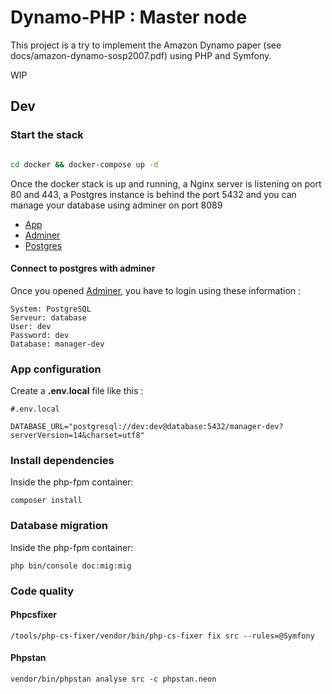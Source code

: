 # Dynamo-PHP : Master node

This project is a try to implement the Amazon Dynamo paper (see docs/amazon-dynamo-sosp2007.pdf) using PHP and Symfony.


WIP 

## Dev

### Start the stack

```bash

cd docker && docker-compose up -d
```

Once the docker stack is up and running, a Nginx server is listening on port 80 and 443, a Postgres instance is behind the port 5432 and you can
manage your database using adminer on port 8089

- [App](http://localhost)
- [Adminer](http://localhost:8089)
- [Postgres](database:5432)

#### Connect to postgres with adminer

Once you opened [Adminer](http://localhost:8089), you have to login using these information :

```
System: PostgreSQL
Serveur: database
User: dev
Password: dev
Database: manager-dev
```

### App configuration

Create a **.env.local** file like this :

```
#.env.local

DATABASE_URL="postgresql://dev:dev@database:5432/manager-dev?serverVersion=14&charset=utf8"
```

### Install dependencies

Inside the php-fpm container: 

```
composer install
```

### Database migration

Inside the php-fpm container:

```
php bin/console doc:mig:mig
```
### Code quality

#### Phpcsfixer

```
/tools/php-cs-fixer/vendor/bin/php-cs-fixer fix src --rules=@Symfony
```

#### Phpstan

```
vendor/bin/phpstan analyse src -c phpstan.neon
```
